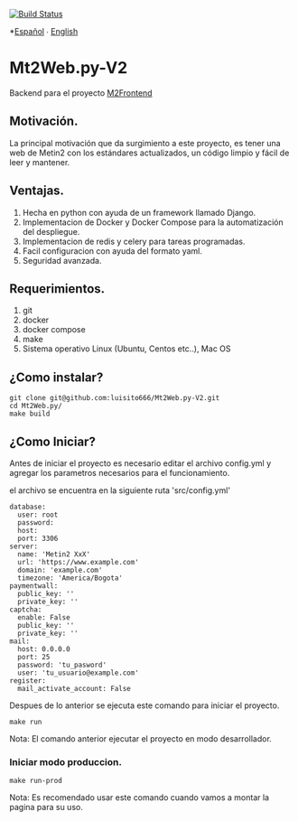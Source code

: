 [![Build Status](https://travis-ci.org/luisito666/Mt2Web.py-V2.svg?branch=develop)](https://travis-ci.org/luisito666/Mt2Web.py-V2)

*[Español](README.md) ∙ [English](README-en.md) 

# Mt2Web.py-V2

Backend para el proyecto [M2Frontend](https://github.com/luisito666/M2Frontend)

## Motivación.

La principal motivación que da surgimiento a este proyecto, es tener una web de Metin2 con los estándares actualizados, un código limpio y fácil de leer y mantener.

## Ventajas.

1. Hecha en python con ayuda de un framework llamado Django.
2. Implementacion de Docker y Docker Compose para la automatización del despliegue.
3. Implementacion de redis y celery para tareas programadas.
4. Facil configuracion con ayuda del formato yaml.
5. Seguridad avanzada.

## Requerimientos.

1. git
2. docker
3. docker compose
4. make
5. Sistema operativo Linux (Ubuntu, Centos etc..), Mac OS

## ¿Como instalar?

```
git clone git@github.com:luisito666/Mt2Web.py-V2.git
cd Mt2Web.py/
make build
```

## ¿Como Iniciar?

Antes de iniciar el proyecto es necesario editar el archivo config.yml y agregar los parametros necesarios para el funcionamiento.

el archivo se encuentra en la siguiente ruta 'src/config.yml'

```
database:
  user: root
  password: 
  host: 
  port: 3306
server:
  name: 'Metin2 XxX'
  url: 'https://www.example.com'
  domain: 'example.com'
  timezone: 'America/Bogota'
paymentwall:
  public_key: ''
  private_key: ''
captcha:
  enable: False
  public_key: ''
  private_key: ''
mail:
  host: 0.0.0.0
  port: 25
  password: 'tu_pasword'
  user: 'tu_usuario@example.com'
register:
  mail_activate_account: False
```

Despues de lo anterior se ejecuta este comando para iniciar el proyecto.

```
make run
```

Nota: El comando anterior ejecutar el proyecto en modo desarrollador.

### Iniciar modo produccion.

```
make run-prod
```

Nota: Es recomendado usar este comando cuando vamos a montar la pagina para su uso.

